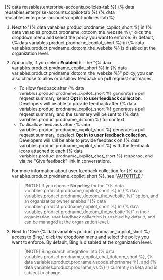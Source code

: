 {% data reusables.enterprise-accounts.policies-tab %}
{% data reusables.enterprise-accounts.copilot-tab %}
{% data reusables.enterprise-accounts.copilot-policies-tab %}
1. Next to "{% data variables.product.prodname_copilot_short %} in {% data variables.product.prodname_dotcom_the_website %}," click the dropdown menu and select the policy you want to enforce. By default, {% data variables.product.prodname_copilot_short %} in {% data variables.product.prodname_dotcom_the_website %} is disabled at the organization level.
1. Optionally, if you select **Enabled** for the "{% data variables.product.prodname_copilot_short %} in {% data variables.product.prodname_dotcom_the_website %}" policy, you can also choose to allow or disallow feedback on pull request summaries.
   * To allow feedback after {% data variables.product.prodname_copilot_short %} generates a pull request summary, select **Opt in to user feedback collection**. Developers will be able to provide feedback after {% data variables.product.prodname_copilot_short %} generates a pull request summary, and the summary will be sent to {% data variables.product.prodname_dotcom %} for context.
   * To disallow feedback after {% data variables.product.prodname_copilot_short %} generates a pull request summary, deselect **Opt in to user feedback collection**. Developers will still be able to provide feedback on {% data variables.product.prodname_copilot_short %} with the feedback icons attached to each {% data variables.product.prodname_copilot_chat_short %} response, and via the "Give feedback" link in conversations.

   For more information about user feedback collection for {% data variables.product.prodname_copilot_short %}, see "[AUTOTITLE](/copilot/github-copilot-chat/copilot-chat-in-github/using-github-copilot-chat-in-githubcom#sharing-feedback-about-github-copilot-chat-in-githubcom)."

   > [!NOTE] If you choose **No policy** for the "{% data variables.product.prodname_copilot_short %} in {% data variables.product.prodname_dotcom_the_website %}" option, and an organization owner enables "{% data variables.product.prodname_copilot_short %} in {% data variables.product.prodname_dotcom_the_website %}" in their organization, user feedback collection is enabled by default, and can be managed at the organization level.

1. Next to "Give {% data variables.product.prodname_copilot_short %} access to Bing," click the dropdown menu and select the policy you want to enforce. By default, Bing is disabled at the organization level.

   > [!NOTE] Bing search integration into {% data variables.product.prodname_copilot_chat_dotcom_short %}, {% data variables.product.prodname_vscode_shortname %}, and {% data variables.product.prodname_vs %} is currently in beta and is subject to change.
